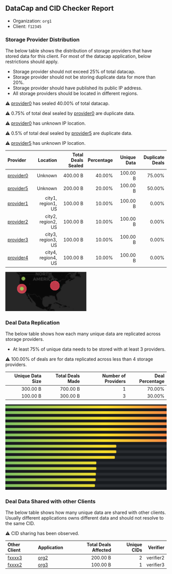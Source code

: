 ## DataCap and CID Checker Report
 - Organization: `org1`
 - Client: `f12345`
### Storage Provider Distribution
The below table shows the distribution of storage providers that have stored data for this client.
For most of the datacap application, below restrictions should apply.
 - Storage provider should not exceed 25% of total datacap.
 - Storage provider should not be storing duplicate data for more than 20%.
 - Storage provider should have published its public IP address.
 - All storage providers should be located in different regions.

⚠️ [provider0](https://filfox.info/en/address/provider0) has sealed 40.00% of total datacap.

⚠️ 0.75% of total deal sealed by [provider0](https://filfox.info/en/address/provider0) are duplicate data.

⚠️ [provider0](https://filfox.info/en/address/provider0) has unknown IP location.

⚠️ 0.5% of total deal sealed by [provider5](https://filfox.info/en/address/provider5) are duplicate data.

⚠️ [provider5](https://filfox.info/en/address/provider5) has unknown IP location.

| Provider                                              |           Location | Total Deals Sealed | Percentage | Unique Data | Duplicate Deals |
| :---------------------------------------------------- | -----------------: | -----------------: | ---------: | ----------: | --------------: |
| [provider0](https://filfox.info/en/address/provider0) |            Unknown |           400.00 B |     40.00% |    100.00 B |          75.00% |
| [provider5](https://filfox.info/en/address/provider5) |            Unknown |           200.00 B |     20.00% |    100.00 B |          50.00% |
| [provider1](https://filfox.info/en/address/provider1) | city1, region1, US |           100.00 B |     10.00% |    100.00 B |           0.00% |
| [provider2](https://filfox.info/en/address/provider2) | city2, region2, US |           100.00 B |     10.00% |    100.00 B |           0.00% |
| [provider3](https://filfox.info/en/address/provider3) | city3, region3, US |           100.00 B |     10.00% |    100.00 B |           0.00% |
| [provider4](https://filfox.info/en/address/provider4) | city4, region4, US |           100.00 B |     10.00% |    100.00 B |           0.00% |

![Provider Distribution](./provider.png)
### Deal Data Replication
The below table shows how each many unique data are replicated across storage providers.
- At least 75% of unique data needs to be stored with at least 3 providers.

⚠️ 100.00% of deals are for data replicated across less than 4 storage providers.

| Unique Data Size | Total Deals Made | Number of Providers | Deal Percentage |
| ---------------: | ---------------: | ------------------: | --------------: |
|         300.00 B |         700.00 B |                   1 |          70.00% |
|         100.00 B |         300.00 B |                   3 |          30.00% |

![Replication Distribution](./replica.png)
### Deal Data Shared with other Clients
The below table shows how many unique data are shared with other clients.
Usually different applications owns different data and should not resolve to the same CID.

⚠️ CID sharing has been observed.

| Other Client                                    | Application  | Total Deals Affected | Unique CIDs |  Verifier |
| :---------------------------------------------- | :----------- | -------------------: | ----------: | --------: |
| [fxxxx3](https://filfox.info/en/address/fxxxx3) | [org2](url2) |             200.00 B |           2 | verifier2 |
| [fxxxx2](https://filfox.info/en/address/fxxxx2) | [org3](url3) |             100.00 B |           1 | verifier3 |
